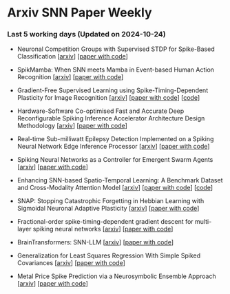 # Arxiv SNN Paper Weekly


 ### **Last 5 working days (Updated on 2024-10-24)** 


- Neuronal Competition Groups with Supervised STDP for Spike-Based Classification [[arxiv](https://arxiv.org/abs/2410.17066)] [[paper with code](https://paperswithcode.com/paper/neuronal-competition-groups-with-supervised)]

- SpikMamba: When SNN meets Mamba in Event-based Human Action Recognition [[arxiv](https://arxiv.org/abs/2410.16746)] [[paper with code](https://paperswithcode.com/paper/spikmamba-when-snn-meets-mamba-in-event-based)]

- Gradient-Free Supervised Learning using Spike-Timing-Dependent Plasticity for Image Recognition [[arxiv](https://arxiv.org/abs/2410.16524)] [[paper with code](https://paperswithcode.com/paper/gradient-free-supervised-learning-using-spike)] [[code](https://github.com/wxie2013/gdfree-supervised-snn-mnist)]

- Hardware-Software Co-optimised Fast and Accurate Deep Reconfigurable Spiking Inference Accelerator Architecture Design Methodology [[arxiv](https://arxiv.org/abs/2410.16298)] [[paper with code](https://paperswithcode.com/paper/hardware-software-co-optimised-fast-and)]

- Real-time Sub-milliwatt Epilepsy Detection Implemented on a Spiking Neural Network Edge Inference Processor [[arxiv](https://arxiv.org/abs/2410.16613)] [[paper with code](https://paperswithcode.com/paper/real-time-sub-milliwatt-epilepsy-detection)]

- Spiking Neural Networks as a Controller for Emergent Swarm Agents [[arxiv](https://arxiv.org/abs/2410.16175)] [[paper with code](https://paperswithcode.com/paper/spiking-neural-networks-as-a-controller-for)]

- Enhancing SNN-based Spatio-Temporal Learning: A Benchmark Dataset and Cross-Modality Attention Model [[arxiv](https://arxiv.org/abs/2410.15689)] [[paper with code](https://paperswithcode.com/paper/enhancing-snn-based-spatio-temporal-learning)] [[code](https://github.com/JasonKitty/DVS-SLR)]

- SNAP: Stopping Catastrophic Forgetting in Hebbian Learning with Sigmoidal Neuronal Adaptive Plasticity [[arxiv](https://arxiv.org/abs/2410.15318)] [[paper with code](https://paperswithcode.com/paper/snap-stopping-catastrophic-forgetting-in)]

- Fractional-order spike-timing-dependent gradient descent for multi-layer spiking neural networks [[arxiv](https://arxiv.org/abs/2410.15293)] [[paper with code](https://paperswithcode.com/paper/fractional-order-spike-timing-dependent)]

- BrainTransformers: SNN-LLM [[arxiv](https://arxiv.org/abs/2410.14687)] [[paper with code](https://paperswithcode.com/paper/braintransformers-snn-llm)]

- Generalization for Least Squares Regression With Simple Spiked Covariances [[arxiv](https://arxiv.org/abs/2410.13991)] [[paper with code](https://paperswithcode.com/paper/generalization-for-least-squares-regression)]

- Metal Price Spike Prediction via a Neurosymbolic Ensemble Approach [[arxiv](https://arxiv.org/abs/2410.12785)] [[paper with code](https://paperswithcode.com/paper/metal-price-spike-prediction-via-a)]

